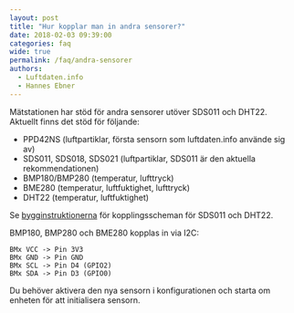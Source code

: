 ```yaml
---
layout: post
title: "Hur kopplar man in andra sensorer?"
date: 2018-02-03 09:39:00
categories: faq
wide: true
permalink: /faq/andra-sensorer
authors:
  - Luftdaten.info
  - Hannes Ebner
---
```

Mätstationen har stöd för andra sensorer utöver SDS011 och DHT22. Aktuellt finns det stöd för följande:

  - PPD42NS (luftpartiklar, första sensorn som luftdaten.info använde sig av)
  - SDS011, SDS018, SDS021 (luftpartiklar, SDS011 är den aktuella rekommendationen)
  - BMP180/BMP280 (temperatur, lufttryck)
  - BME280 (temperatur, luftfuktighet, lufttryck)
  - DHT22 (temperatur, luftfuktighet)

Se [bygginstruktionerna](/bygg/koppla) för kopplingsscheman för SDS011 och DHT22.

BMP180, BMP280 och BME280 kopplas in via I2C:

```
BMx VCC -> Pin 3V3
BMx GND -> Pin GND
BMx SCL -> Pin D4 (GPIO2)
BMx SDA -> Pin D3 (GPIO0)
```

Du behöver aktivera den nya sensorn i konfigurationen och starta om enheten för att initialisera sensorn.